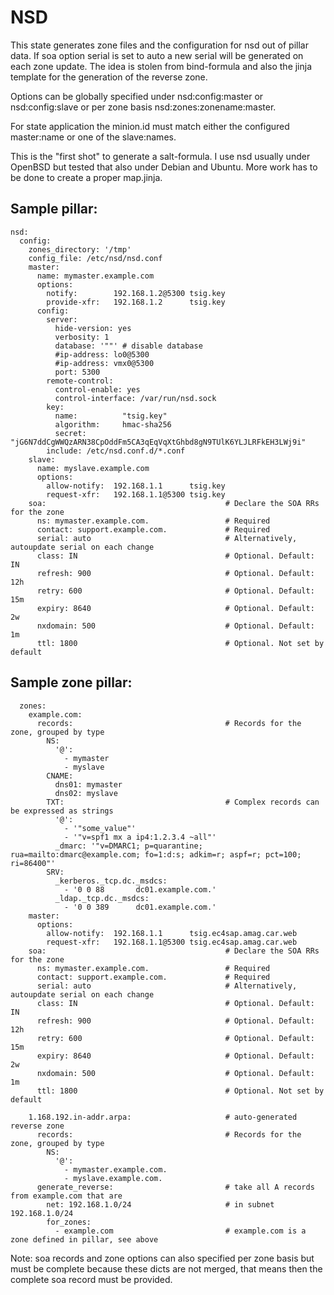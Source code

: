# NSD

This state generates zone files and the configuration for nsd out of pillar
data. If soa option serial is set to auto a new serial will be generated on
each zone update. The idea is stolen from bind-formula and also the jinja
template for the generation of the reverse zone.

Options can be globally specified under nsd:config:master or nsd:config:slave
or per zone basis nsd:zones:zonename:master.

For state application the minion.id must match either the configured master:name or one
of the slave:names.

This is the "first shot" to generate a salt-formula. I use nsd usually under
OpenBSD but tested that also under Debian and Ubuntu. More work has to be done
to create a proper map.jinja.

## Sample pillar:

```
nsd:
  config:
    zones_directory: '/tmp'
    config_file: /etc/nsd/nsd.conf
    master:
      name: mymaster.example.com
      options:
        notify:        192.168.1.2@5300 tsig.key
        provide-xfr:   192.168.1.2      tsig.key
      config:
        server:
          hide-version: yes
          verbosity: 1
          database: '""' # disable database
          #ip-address: lo0@5300
          #ip-address: vmx0@5300
          port: 5300
        remote-control:
          control-enable: yes
          control-interface: /var/run/nsd.sock
        key:
          name:          "tsig.key"
          algorithm:     hmac-sha256
          secret:        "jG6N7ddCgWWQzARN38CpOddFm5CA3qEqVqXtGhbd8gN9TUlK6YLJLRFkEH3LWj9i"
        include: /etc/nsd.conf.d/*.conf
    slave:
      name: myslave.example.com
      options:
        allow-notify:  192.168.1.1      tsig.key
        request-xfr:   192.168.1.1@5300 tsig.key
    soa:                                        # Declare the SOA RRs for the zone
      ns: mymaster.example.com.                 # Required
      contact: support.example.com.             # Required
      serial: auto                              # Alternatively, autoupdate serial on each change
      class: IN                                 # Optional. Default: IN
      refresh: 900                              # Optional. Default: 12h
      retry: 600                                # Optional. Default: 15m
      expiry: 8640                              # Optional. Default: 2w
      nxdomain: 500                             # Optional. Default: 1m
      ttl: 1800                                 # Optional. Not set by default

```

## Sample zone pillar:

```
  zones:
    example.com:
      records:                                  # Records for the zone, grouped by type
        NS:
          '@':
            - mymaster
            - myslave
        CNAME:
          dns01: mymaster
          dns02: myslave
        TXT:                                    # Complex records can be expressed as strings
          '@':
            - '"some_value"'
            - '"v=spf1 mx a ip4:1.2.3.4 ~all"'
          _dmarc: '"v=DMARC1; p=quarantine; rua=mailto:dmarc@example.com; fo=1:d:s; adkim=r; aspf=r; pct=100; ri=86400"'
        SRV:
          _kerberos._tcp.dc._msdcs:
            - '0 0 88       dc01.example.com.'
          _ldap._tcp.dc._msdcs:
            - '0 0 389      dc01.example.com.'
    master:
      options:
        allow-notify:  192.168.1.1      tsig.ec4sap.amag.car.web
        request-xfr:   192.168.1.1@5300 tsig.ec4sap.amag.car.web
    soa:                                        # Declare the SOA RRs for the zone
      ns: mymaster.example.com.                 # Required
      contact: support.example.com.             # Required
      serial: auto                              # Alternatively, autoupdate serial on each change
      class: IN                                 # Optional. Default: IN
      refresh: 900                              # Optional. Default: 12h
      retry: 600                                # Optional. Default: 15m
      expiry: 8640                              # Optional. Default: 2w
      nxdomain: 500                             # Optional. Default: 1m
      ttl: 1800                                 # Optional. Not set by default

    1.168.192.in-addr.arpa:                     # auto-generated reverse zone
      records:                                  # Records for the zone, grouped by type
        NS:
          '@':
            - mymaster.example.com.
            - myslave.example.com.
      generate_reverse:                         # take all A records from example.com that are
        net: 192.168.1.0/24                     # in subnet 192.168.1.0/24
        for_zones:
          - example.com                         # example.com is a zone defined in pillar, see above
```

Note: soa records and zone options can also specified per zone basis but must
be complete because these dicts are not merged, that means then the complete
soa record must be provided.
